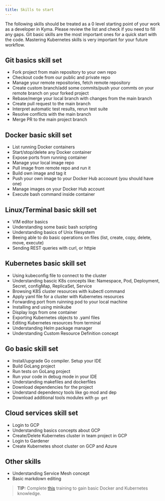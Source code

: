 ```yaml
---
title: Skills to start
---
```


The following skills should be treated as a 0 level starting point of your work as a developer in Kyma. Please review the list and check if you need to fill any gaps. Git basic skills are the most important ones for a quick start with the code. Mastering Kubernetes skills is very important for your future workflow.

## Git basics skill set

- Fork project from main repository to your own repo
- Checkout code from our public and private repo
- Manage your remote repositories, fetch remote repository
- Create custom branch/add some commits/push your commts on your remote branch on your forked project
- Rebase/merge your local branch with changes from the main branch
- Create pull request to the main branch
- Interpret automatic test results, rerun test suite
- Resolve conflicts with the main branch
- Merge PR to the main project branch

## Docker basic skill set

- List running Docker containers
- Start/stop/delete any Docker container
- Expose ports from running container
- Manage your local image repo
- Pull image from remote repo and run it
- Build own image and tag it
- Push your own image to your Docker Hub accoount (you should have one)
- Manage images on your Docker Hub account
- Execute bash command inside container

## Linux/Terminal basic skill set

- VIM editor basics
- Understanding some basic bash scripting
- Understanding basics of Unix filesystem
- Beeing able to do basic operations on files (list, create, copy, delete, move, execute)
- Sending REST queries with curl, or httpie

## Kubernetes basic skill set

- Using kubeconfig file to connect to the cluster
- Understanding bascic K8s concepts like: Namespace, Pod, Deployment, Secret, configMap, ReplicaSet, Service
- Browsing K8S cluster resources with kubectl command
- Apply yaml file for a cluster with Kubernetes resources
- Forwarding port from ruinning pod to your local machine
- Installing and using minikube
- Display logs from one container
- Exporting Kubernetes objects to .yaml files
- Editing Kubernetes resources from terminal
- Understanding Helm package manager
- Understanding Custom Resource Definition concept

## Go basic skill set

- Install/upgrade Go compiler. Setup your IDE
- Build GoLang project
- Run tests on GoLang project
- Run your code in debug mode in your IDE
- Understanding makefiles and dockerfiles
- Download dependencies for the project
- Understand dependency tools like go mod and dep
- Download additional tools modules with `go get`

## Cloud services skill set

- Login to GCP
- Understanding basics concepts about GCP
- Create/Delete Kubernetes cluster in team project in GCP
- Login to Gardener
- Create Kubernetes shoot cluster on GCP and Azure

## Other skills

- Understanding Service Mesh concept
- Basic markdown editing

> **TIP:** Complete [this](https://github.tools.sap/kubernetes/docker-k8s-training) training to gain basic Docker and Kubernetes knowledge.
